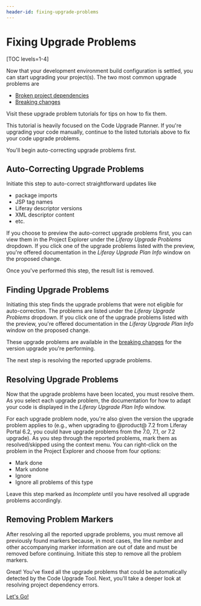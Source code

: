 ```yaml
---
header-id: fixing-upgrade-problems
---
```


# Fixing Upgrade Problems

[TOC levels=1-4]

Now that your development environment build configuration is settled, you can
start upgrading your project(s). The two most common upgrade problems are

- [Broken project dependencies](/docs/7-2/tutorials/-/knowledge_base/t/resolving-a-projects-dependencies)
- [Breaking changes](/docs/7-2/tutorials/-/knowledge_base/t/resolving-breaking-changes)

Visit these upgrade problem tutorials for tips on how to fix them.

This tutorial is heavily focused on the Code Upgrade Planner. If you're
upgrading your code manually, continue to the listed tutorials above to fix your
code upgrade problems.

You'll begin auto-correcting upgrade problems first.

## Auto-Correcting Upgrade Problems

Initiate this step to auto-correct straightforward updates like

- package imports
- JSP tag names
- Liferay descriptor versions
- XML descriptor content
- etc.

If you choose to preview the auto-correct upgrade problems first, you can view
them in the Project Explorer under the *Liferay Upgrade Problems* dropdown. If
you click one of the upgrade problems listed with the preview, you're offered
documentation in the *Liferay Upgrade Plan Info* window on the proposed change.

Once you've performed this step, the result list is removed.

## Finding Upgrade Problems

Initiating this step finds the upgrade problems that were not eligible for
auto-correction. The problems are listed under the *Liferay Upgrade Problems*
dropdown. If you click one of the upgrade problems listed with the preview,
you're offered documentation in the *Liferay Upgrade Plan Info* window on the
proposed change.

These upgrade problems are available in the
[breaking changes](/docs/7-2/tutorials/-/knowledge_base/t/resolving-breaking-changes)
for the version upgrade you're performing.

The next step is resolving the reported upgrade problems.

## Resolving Upgrade Problems

Now that the upgrade problems have been located, you must resolve them. As you
select each upgrade problem, the documentation for how to adapt your code is
displayed in the *Liferay Upgrade Plan Info* window.

For each upgrade problem node, you're also given the version the upgrade problem
applies to (e.g., when upgrading to @product@ 7.2 from Liferay Portal 6.2, you
could have upgrade problems from the 7.0, 7.1, or 7.2 upgrade). As you step
through the reported problems, mark them as resolved/skipped using the context
menu. You can right-click on the problem in the Project Explorer and choose from
four options:

- Mark done
- Mark undone
- Ignore
- Ignore all problems of this type

Leave this step marked as *Incomplete* until you have resolved all upgrade
problems accordingly.

## Removing Problem Markers

After resolving all the reported upgrade problems, you must remove all
previously found markers because, in most cases, the line number and other
accompanying marker information are out of date and must be removed before
continuing. Initiate this step to remove all the problem markers.

Great! You've fixed all the upgrade problems that could be automatically
detected by the Code Upgrade Tool. Next, you'll take a deeper look at resolving
project dependency errors.

<a class="go-link btn btn-primary" href="/docs/7-2/tutorials/-/knowledge_base/t/resolving-a-projects-dependencies">Let's Go!<span class="icon-circle-arrow-right"></span></a>
